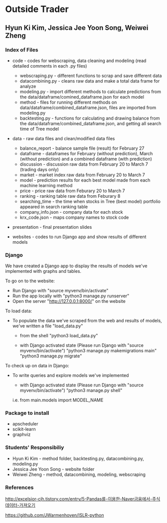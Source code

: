 # Outside Trader

## Hyun Ki Kim, Jessica Jee Yoon Song, Weiwei Zheng



### Index of Files
* code - codes for webscraping, data cleaning and modeling (read detailed comments in each .py files)
  *  webscraping.py - different functions to scrap and save different data
  *  datacombining.py - cleans raw data and make a total data frame for analyze  
  *  modeling.py - import different methods to calculate predictions from the data/dataframe/comined_dataframe.json for each model  
  *  method - files for running different methods on data/dataframe/combined_dataframe.json, files are imported from modeling.py  
  *  backtesting.py - functions for calculating and drawing balance from the data/dataframe/combined_dataframe.json, and getting all search time of Tree model
                
* data - raw data files and clean/modified data files 
  *  balance_report - balance sample file (result) for February 27
  *  dataframe - dataframes for February (without prediction), March (without prediction) and a combined dataframe (with prediction)
  *  discussion - discussion raw data from February 20 to March 7 (trading days only)
  *  market - market index raw data from February 20 to March 7
  *  model - prediction results for each best model made from each machine learning method
  *  price - price raw data from Feburary 20 to March 7
  *  ranking - ranking table raw data from Feburary 8
  *  searching_time - the time when stocks in Tree (best model) portfolio appeared in search ranking table
  *  company_info.json - company data for each stock
  *  krx_code.json - maps company names to stock code
  
* presentation - final presentation slides

* websites - codes to run Django app and show results of different models

### Django

We have created a Django app to display the results of models we've implemented with graphs 
and tables. 

To go on to the website:
 * Run Django with "source myvenv/bin/activate"
 * Run the app locally with "python3 manage.py runserver"
 * Open the server "http://127.0.0.1:8000/" on the website

To load data: 
 * To populate the data we've scraped from the web and results of models, we've written a file "load_data.py"
   - from the shell
   "python3 load_data.py"
   
   - with Django activated state (Please run Django with "source myvenv/bin/activate")
   "python3 manage.py makemigrations main"
   "python3 manage.py migrate"
 
 
 To check up on data in Django:
  * To write queries and explore models we've implemented
  
    - with Django activated state (Please run Django with "source myvenv/bin/activate")
    "python3 manage.py shell"
    
    i.e. from main.models import MODEL_NAME

### Package to install
* apscheduler
* scikit-learn
* graphviz
    
### Students' Responsibiliy 
* Hyun Ki Kim - method folder, backtesting.py, datacombining.py, modeling.py
* Jessica Jee Yoon Song - website folder
* Weiwei Zheng - method, datacombining, modeling, webscraping

### References

http://excelsior-cjh.tistory.com/entry/5-Pandas를-이용한-Naver금융에서-주식데이터-가져오기

https://github.com/JWarmenhoven/ISLR-python
